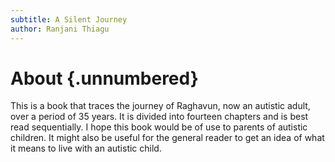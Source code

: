 ```yaml
---
subtitle: A Silent Journey
author: Ranjani Thiagu
---
```


# About {.unnumbered}

This is a book that traces the journey of Raghavun, now an autistic adult, over a period of $35$​ years. It is divided into fourteen chapters and is best read sequentially. I hope this book would be of use to parents of autistic children. It might also be useful for the general reader to get an idea of what it means to live with an autistic child.